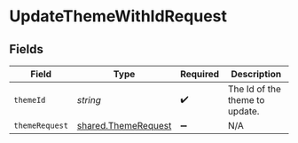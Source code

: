 # UpdateThemeWithIdRequest


## Fields

| Field                                                      | Type                                                       | Required                                                   | Description                                                |
| ---------------------------------------------------------- | ---------------------------------------------------------- | ---------------------------------------------------------- | ---------------------------------------------------------- |
| `themeId`                                                  | *string*                                                   | :heavy_check_mark:                                         | The Id of the theme to update.                             |
| `themeRequest`                                             | [shared.ThemeRequest](../../models/shared/themerequest.md) | :heavy_minus_sign:                                         | N/A                                                        |